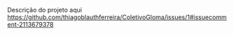 Descrição do projeto aqui https://github.com/thiagoblauthferreira/ColetivoGloma/issues/1#issuecomment-2113679378
